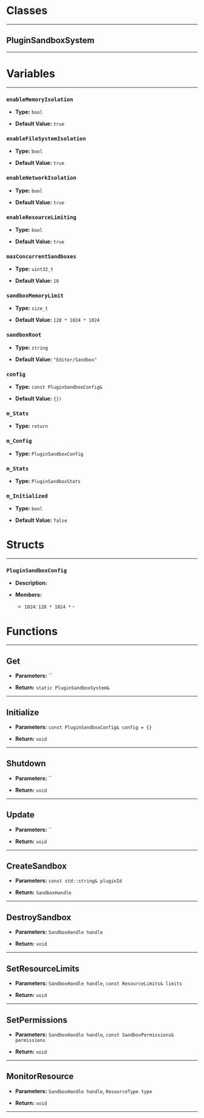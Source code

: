 # Classes
---

## PluginSandboxSystem
---




# Variables
---

### `enableMemoryIsolation`

- **Type:** `bool`

- **Default Value:** `true`



### `enableFileSystemIsolation`

- **Type:** `bool`

- **Default Value:** `true`



### `enableNetworkIsolation`

- **Type:** `bool`

- **Default Value:** `true`



### `enableResourceLimiting`

- **Type:** `bool`

- **Default Value:** `true`



### `maxConcurrentSandboxes`

- **Type:** `uint32_t`

- **Default Value:** `10`



### `sandboxMemoryLimit`

- **Type:** `size_t`

- **Default Value:** `128 * 1024 * 1024`



### `sandboxRoot`

- **Type:** `string`

- **Default Value:** `"Editor/Sandbox"`



### `config`

- **Type:** `const PluginSandboxConfig&`

- **Default Value:** `{})`



### `m_Stats`

- **Type:** `return`



### `m_Config`

- **Type:** `PluginSandboxConfig`



### `m_Stats`

- **Type:** `PluginSandboxStats`



### `m_Initialized`

- **Type:** `bool`

- **Default Value:** `false`




# Structs
---

### `PluginSandboxConfig`

- **Description:** 

- **Members:**

  - `1024`: `128 * 1024 *` - 




# Functions
---

## Get



- **Parameters:** ``

- **Return:** `static PluginSandboxSystem&`

---

## Initialize



- **Parameters:** `const PluginSandboxConfig& config = {}`

- **Return:** `void`

---

## Shutdown



- **Parameters:** ``

- **Return:** `void`

---

## Update



- **Parameters:** ``

- **Return:** `void`

---

## CreateSandbox



- **Parameters:** `const std::string& pluginId`

- **Return:** `SandboxHandle`

---

## DestroySandbox



- **Parameters:** `SandboxHandle handle`

- **Return:** `void`

---

## SetResourceLimits



- **Parameters:** `SandboxHandle handle`, `const ResourceLimits& limits`

- **Return:** `void`

---

## SetPermissions



- **Parameters:** `SandboxHandle handle`, `const SandboxPermissions& permissions`

- **Return:** `void`

---

## MonitorResource



- **Parameters:** `SandboxHandle handle`, `ResourceType type`

- **Return:** `void`

---
